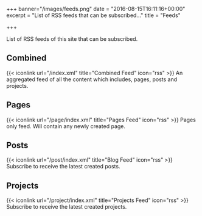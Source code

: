 +++
banner="/images/feeds.png"
date = "2016-08-15T16:11:16+00:00"
excerpt = "List of RSS feeds that can be subscribed..."
title = "Feeds"

+++

List of RSS feeds of this site that can be subscribed.

## Combined

{{< iconlink url="/index.xml" title="Combined Feed" icon="rss" >}} An aggregated feed of all the content which includes, pages, posts and projects.

## Pages

{{< iconlink url="/page/index.xml" title="Pages Feed" icon="rss" >}} Pages only feed. Will contain any newly created page.

## Posts

{{< iconlink url="/post/index.xml" title="Blog Feed" icon="rss" >}} Subscribe to receive the latest created posts.

## Projects

{{< iconlink url="/project/index.xml" title="Projects Feed" icon="rss" >}} Subscribe to receive the latest created projects.
